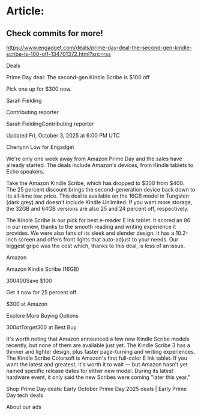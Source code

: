 # Article:

## Check commits for more!
https://www.engadget.com/deals/prime-day-deal-the-second-gen-kindle-scribe-is-100-off-134701372.html?src=rss

Deals

Prime Day deal: The second-gen Kindle Scribe is $100 off

Pick one up for $300 now.

Sarah Fielding

Contributing reporter

Sarah FieldingContributing reporter

Updated Fri, October 3, 2025 at 6:00 PM UTC

Cherlynn Low for Engadget

We're only one week away from Amazon Prime Day and the sales have already started. The deals include Amazon's devices, from Kindle tablets to Echo speakers.

Take the Amazon Kindle Scribe, which has dropped to $300 from $400. The 25 percent discount brings the second-generation device back down to its all-time low price. This deal is available on the 16GB model in Tungsten (dark grey) and doesn't include Kindle Unlimited. If you want more storage, the 32GB and 64GB versions are also 25 and 24 percent off, respectively.

The Kindle Scribe is our pick for best e-reader E Ink tablet. It scored an 86 in our review, thanks to the smooth reading and writing experience it provides. We were also fans of its sleek and slender design. It has a 10.2-inch screen and offers front lights that auto-adjust to your needs. Our biggest gripe was the cost which, thanks to this deal, is less of an issue.

Amazon

Amazon Kindle Scribe (16GB)

$300$400Save $100

Get it now for 25 percent off.

$300 at Amazon

Explore More Buying Options

$300 at Target$300 at Best Buy

It's worth noting that Amazon announced a few new Kindle Scribe models recently, but none of them are available just yet. The Kindle Scribe 3 has a thinner and lighter design, plus faster page-turning and writing experiences. The Kindle Scribe Colorsoft is Amazon's first full-color E Ink tablet. If you want the latest and greatest, it's worth it to wait — but Amazon hasn't yet named specific release dates for either new model. During its latest hardware event, it only said the new Scribes were coming "later this year."

Shop Prime Day deals: Early October Prime Day 2025 deals | Early Prime Day tech deals

About our ads